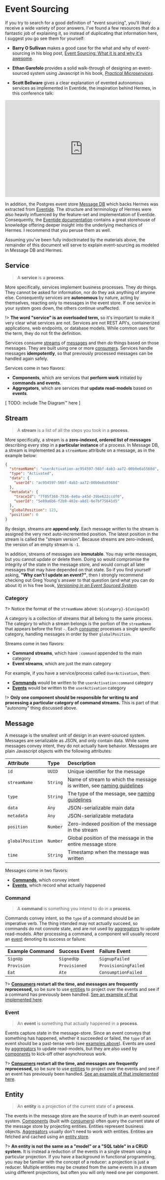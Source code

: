 # Event Sourcing

If you try to search for a good definition of "event sourcing", you'll likely receive a wide variety of poor answers.  I've found a few resources that do a fantastic job of explaining it, so instead of duplicating that information here, I suggest you go see them for yourself:

* **Barry O Sullivan** makes a good case for the what and why of event-sourcing in his blog post, [Event Sourcing: What it is and why it's awesome](https://dev.to/barryosull/event-sourcing-what-it-is-and-why-its-awesome).

* **Ethan Garofolo** provides a solid walk-through of designing an event-sourced system using Javascript in his book, [_Practical Microservices_](https://pragprog.com/book/egmicro/practical-microservices).

* **Scott Bellware** gives a clear explanation of evented autonomous services as implemented in Eventide, the inspiration behind Hermes, in this conference talk:

<div style="display: flex; justify-content: center;">
  <iframe width="560" height="315" src="https://www.youtube.com/embed/qgKlu5gFsJM" frameborder="0" allow="accelerometer; autoplay; encrypted-media; gyroscope; picture-in-picture" allowfullscreen></iframe>
</div>

In addition, the Postgres event store [Message DB](https://github.com/message-db/message-db) which backs Hermes was extracted from [Eventide](https://eventide-project.org/).  The structure and terminology of Hermes were also heavily influenced by the feature-set and implementation of Eventide.  Consequently, the [Eventide documentation](http://docs.eventide-project.org/) contains a great storehouse of knowledge offering deeper insight into the underlying mechanics of Hermes.  I recommend that you peruse them as well.

Assuming you've been fully indoctrinated by the materials above, the remainder of this document will serve to explain event-sourcing as modeled in Message DB and Hermes.

## Service

> A **service** is a **process**.

More specifically, services implement business processes.  They _do_ things.  They cannot be asked for information, nor do they ask anything of anyone else.  Consequently services are **autonomous** by nature, acting by themselves, reacting only to messages in the event store.  If one service in your system goes down, the others continue unaffected.

!> **The word "service" is an overloaded term,** so it's important to make it very clear what services are not.  Services are not REST API's, containerized applications, web endpoints, or database models.  While common uses for the term, they do not fit the definition.

Services consume [streams](/event-sourcing?id=stream) of [messages](/event-sourcing?id=message) and then _do_ things based on those messages.  They are built using one or more [consumers](/api?id=consumer).  Services handle messages **idempotently**, so that previously processed messages can be handled again safely.

Services come in two flavors:

- **Components**, which are services that **perform work** initiated by **commands and events**.
- **Aggregators**, which are services that **update read-models** based on **events**.

[ TODO: include The Diagram™ here ]

## Stream

> A **stream** is a list of all the steps you took in a **process**.

More specifically, a stream is a **zero-indexed, ordered list of messages** describing every step in a **particular instance** of a process.  In Message DB, a stream is implemented as a `streamName` attribute on a message, as in the example below:

```json
{
  "streamName": "userActivation-ac954597-56bf-4ab3-aa72-00b0e6a5568d",
  "type": "Activated",
  "data": {
    "userId": "ac954597-56bf-4ab3-aa72-00b0e6a5568d"
  },
  "metadata": {
    "traceId": "7f05f368-7536-4e0a-a45d-39be622ccdf0",
    "userId": "5e89a6b6-f2b9-402e-a8d1-0e7bf75641d5"
  },
  "globalPosition": 123,
  "position": 0
}
```

By design, streams are **append only**.  Each message written to the stream is assigned the very next auto-incremented position.  The latest position in the stream is called the "stream version".  Because streams are zero-indexed, the version of an empty stream is `-1`.

In addition, streams of messages are **immutable**.  You may write messages, but you cannot update or delete them.  Doing so would compromise the integrity of the state in the message store, and would corrupt all later messages that may have depended on that state.  So if you find yourself asking, **"Why can't I update an event?"**, then I strongly recommend checking out Greg Young's answer to that question (and what you can do about it) in his free book, [_Versioning in an Event Sourced System_](https://leanpub.com/esversioning/read#leanpub-auto-why-cant-i-update-an-event).

### Category

?> Notice the format of the `streamName` above:  `${category}-${uniqueId}`

A category is a collection of streams that all belong to the same process.  The category to which a stream belongs is the portion of the `streamName` that appears before the first `-`.  Each [consumer](/api?id=consumer) processes a single specific category, handling messages in order by their `globalPosition`.

Streams come in two flavors:

- **Command streams**, which have `:command` appended to the main category
- **Event streams**, which are just the main category

For example, if you have a service/process called `UserActivation`, then:

- [**Commands**](/event-sourcing?id=command) would be written to the `userActivation:command` category
- [**Events**](/event-sourcing?id=event) would be written to the `userActivation` category

!> **Only one component should be responsible for writing to and processing a particular category of command streams.**  This is part of that "autonomy" thing discussed above.

## Message

A message is the smallest unit of design in an event-sourced system.  Messages are serializable as JSON, and only contain data.  While some messages convey intent, they do not actually have behavior.  Messages are plain Javascript objects with the following attributes:

| Attribute        | Type     | Description                                                                                               |
|:-----------------|:---------|:----------------------------------------------------------------------------------------------------------|
| `id`             | `UUID`   | Unique identifier for the message                                                                         |
| `streamName`     | `String` | Name of stream to which the message is written, see [naming guidelines](/best-practices?id=naming-things) |
| `type`           | `String` | The type of the message, see [naming guidelines](/best-practices?id=naming-things)                        |
| `data`           | `Any`    | JSON-serializable main data                                                                               |
| `metadata`       | `Any`    | JSON-serializable metadata                                                                                |
| `position`       | `Number` | Zero-indexed position of the message in the stream                                                        |
| `globalPosition` | `Number` | Global position of the message in the entire message store                                                |
| `time`           | `String` | Timestamp when the message was written                                                                    |

Messages come in two flavors:

- [**Commands**](/event-sourcing?id=command), which convey intent
- [**Events**](/event-sourcing?id=event), which record what actually happened

### Command

> A **command** is something you intend to do in a **process**.

Commands convey intent, so the `type` of a command should be an imperative verb.  The thing intended may not actually succeed, so commands do not connote state, and are not used by [aggregators](/event-sourcing?id=service) to update read-models.  After processing a command, a component will usually record an [event](/event-sourcing?id=event) denoting its success or failure:

| Example Command | Success Event | Failure Event        |
|:----------------|:--------------|:---------------------|
| `SignUp`        | `SignedUp`    | `SignupFailed`       |
| `Provision`     | `Provisioned` | `ProvisioningFailed` |
| `Eat`           | `Ate`         | `ConsumptionFailed`  |

?> **[Consumers](/api?id=consumer) restart all the time, and messages are frequently reprocessed,** so be sure to use [entities](/event-sourcing?id=entity) to project over the events and see if a command has previously been handled.  [See an example of that implemented here](/api?id=options-example).

### Event

> An **event** is something that actually happened in a **process**.

Events capture state in the message-store.  Since an event conveys that something has happened, whether it succeeded or failed, the `type` of an event should be a past-tense verb (see [examples above](/event-sourcing?id=command)).  Events are used by [aggregators](/event-sourcing?id=service) to update read-models, but they are also used by [components](/event-sourcing?id=service) to kick-off other asynchronous work.

?> **[Consumers](/api?id=consumer) restart all the time, and messages are frequently reprocessed,** so be sure to use [entities](/event-sourcing?id=entity) to project over the events and see if an event has previously been handled.  [See an example of that implemented here](/api?id=options-example).

## Entity

> An **entity** is a projection of the current state of a **process**.

The events in the message store are the source of truth in an event-sourced system.  [Components](/event-sourcing?id=service) (built with [consumers](/api?id=consumer)) often query the current state of the message store by projecting entities.  Entities represent business objects.  [Aggregators](/event-sourcing?id=service) usually don't need to work with entities.  Entities are fetched and cached using an [entity store](/api?id=entity).

?> **An entity is not the same as a "model" or a "SQL table" in a CRUD system.**  It is instead a reduction of the events in a single stream using a particular projection.  If you have a background in functional programming, you may be familiar with the concept of a reducer: a projection is just a reducer.  Multiple entities may be created from the same events in a stream using different projections, but often you will only need one per component.
